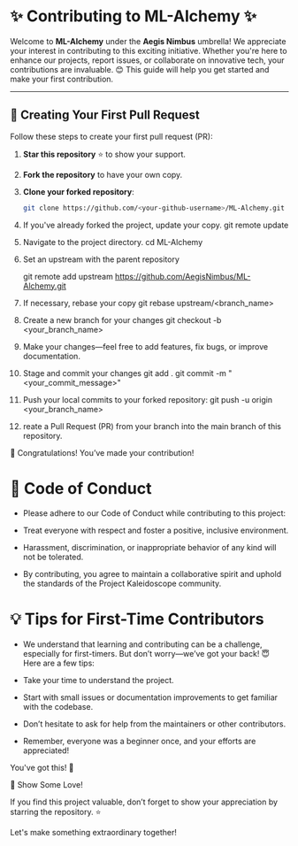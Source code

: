 # ✨ Contributing to ML-Alchemy ✨

Welcome to **ML-Alchemy** under the **Aegis Nimbus** umbrella! We appreciate your interest in contributing to this exciting initiative. Whether you're here to enhance our projects, report issues, or collaborate on innovative tech, your contributions are invaluable. 😊 This guide will help you get started and make your first contribution.

---

## 🌟 Creating Your First Pull Request

Follow these steps to create your first pull request (PR):

1. **Star this repository** ⭐ to show your support.
2. **Fork the repository** to have your own copy.
3. **Clone your forked repository**:
   ```bash
   git clone https://github.com/<your-github-username>/ML-Alchemy.git
4. If you've already forked the project, update your copy.
   git remote update
5. Navigate to the project directory.
   cd ML-Alchemy
6. Set an upstream with the parent repository

   git remote add upstream https://github.com/AegisNimbus/ML-Alchemy.git
8. If necessary, rebase your copy
   git rebase upstream/<branch_name>
9. Create a new branch for your changes
   git checkout -b <your_branch_name>
10. Make your changes—feel free to add features, fix bugs, or improve documentation.
11. Stage and commit your changes
    git add .
    git commit -m "<your_commit_message>"
12. Push your local commits to your forked repository:
    git push -u origin <your_branch_name>
13. reate a Pull Request (PR) from your branch into the main branch of this repository.

🎉 Congratulations! You’ve made your contribution!

# 🌟 Code of Conduct
- Please adhere to our Code of Conduct while contributing to this project:

- Treat everyone with respect and foster a positive, inclusive environment.

- Harassment, discrimination, or inappropriate behavior of any kind will not be tolerated.

- By contributing, you agree to maintain a collaborative spirit and uphold the standards of the Project Kaleidoscope community.

# 💡 Tips for First-Time Contributors
- We understand that learning and contributing can be a challenge, especially for first-timers. But don’t worry—we’ve got your back! 😇 Here are a few tips:

- Take your time to understand the project.

- Start with small issues or documentation improvements to get familiar with the codebase.

- Don’t hesitate to ask for help from the maintainers or other contributors.

- Remember, everyone was a beginner once, and your efforts are appreciated!

You've got this! 💪


🧡 Show Some Love!

If you find this project valuable, don’t forget to show your appreciation by starring the repository. ⭐

Let's make something extraordinary together!
